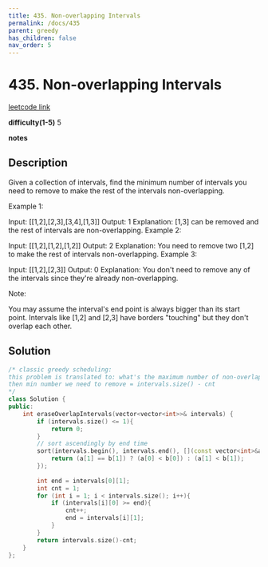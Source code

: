 ```yaml
---
title: 435. Non-overlapping Intervals
permalink: /docs/435
parent: greedy
has_children: false
nav_order: 5
---
```

# 435. Non-overlapping Intervals
[leetcode link](https://leetcode.com/problems/non-overlapping-intervals/)

**difficulty(1-5)** 
5

**notes**   


## Description
Given a collection of intervals, find the minimum number of intervals you need to remove to make the rest of the intervals non-overlapping.

 

Example 1:

Input: [[1,2],[2,3],[3,4],[1,3]]
Output: 1
Explanation: [1,3] can be removed and the rest of intervals are non-overlapping.
Example 2:

Input: [[1,2],[1,2],[1,2]]
Output: 2
Explanation: You need to remove two [1,2] to make the rest of intervals non-overlapping.
Example 3:

Input: [[1,2],[2,3]]
Output: 0
Explanation: You don't need to remove any of the intervals since they're already non-overlapping.
 

Note:

You may assume the interval's end point is always bigger than its start point.
Intervals like [1,2] and [2,3] have borders "touching" but they don't overlap each other.

## Solution
```c++
/* classic greedy scheduling:
this problem is translated to: what's the maximum number of non-overlapping intervals?
then min number we need to remove = intervals.size() - cnt
*/
class Solution {
public:
    int eraseOverlapIntervals(vector<vector<int>>& intervals) {
        if (intervals.size() <= 1){
            return 0;
        }
        // sort ascendingly by end time
        sort(intervals.begin(), intervals.end(), [](const vector<int>&a, const vector<int>&b){
            return (a[1] == b[1]) ? (a[0] < b[0]) : (a[1] < b[1]);
        });
        
        int end = intervals[0][1];
        int cnt = 1;
        for (int i = 1; i < intervals.size(); i++){
            if (intervals[i][0] >= end){
                cnt++;
                end = intervals[i][1];
            }
        }
        return intervals.size()-cnt;            
    }
};
```
<!-- 
Default label
{: .label }

Blue label
{: .label .label-blue }

Stable
{: .label .label-green }

New release
{: .label .label-purple }

Coming soon
{: .label .label-yellow }

Deprecated
{: .label .label-red } -->
